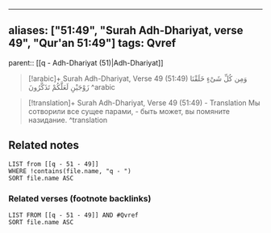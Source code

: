 
---
aliases: ["51:49", "Surah Adh-Dhariyat, verse 49", "Qur'an 51:49"]
tags: Qvref
---

parent:: [[q - Adh-Dhariyat (51)|Adh-Dhariyat]]

> [!arabic]+ Surah Adh-Dhariyat, Verse 49 (51:49)
> <span class="quran-arabic">وَمِن كُلِّ شَىْءٍ خَلَقْنَا زَوْجَيْنِ لَعَلَّكُمْ تَذَكَّرُونَ</span>
^arabic

> [!translation]+ Surah Adh-Dhariyat, Verse 49 (51:49) - Translation
> Мы сотворили все сущее парами, - быть может, вы помяните назидание.
^translation



## Related notes
```dataview
LIST from [[q - 51 - 49]]
WHERE !contains(file.name, "q - ")
SORT file.name ASC
```

### Related verses (footnote backlinks)
```dataview
LIST FROM [[q - 51 - 49]] AND #Qvref
SORT file.name ASC
```

